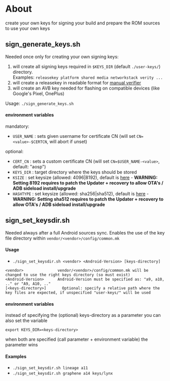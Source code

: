 # About

create your own keys for signing your build and prepare the ROM sources to use your own keys

## sign_generate_keys.sh

Needed once only for creating your own signing keys:

1. will create all signing keys required in `$KEYS_DIR` (default `./user-keys/`) directory.<br/>
   Examples: `releasekey platform shared media networkstack verity ...`
1. will create a releasekey in readable format for [manual verifier](https://github.com/sfX-android/update_verifier)
1. will create an AVB key needed for flashing on compatible devices (like Google's Pixel, OnePlus)

Usage: `./sign_generate_keys.sh`

#### environment variables

mandatory:
- `USER_NAME` : sets given username for certificate CN  (will set `CN=<value>-$CERTCN`, will abort if unset)

optional:
- `CERT_CN` : sets a custom certificate CN (will set `CN=$USER_NAME-<value>`, default: "aosp")
- `KEYS_DIR` : target directory where the keys should be stored
- `KSIZE` : set keysize (allowed: 4096|8192), default is [here](https://github.com/sfX-android/android_buildtools/blob/main/sign/sign_generate_keys.sh#L11-L13) - **WARNING: Setting 8192 requires to patch the Updater + recovery to allow OTA's / ADB sideload install/upgrade**
- `HASHTYPE` : set keysize (allowed: sha256|sha512), default is [here](https://github.com/sfX-android/android_buildtools/blob/main/sign/sign_generate_keys.sh#L11-L13) - **WARNING: Setting sha512 requires to patch the Updater + recovery to allow OTA's / ADB sideload install/upgrade**

## sign_set_keysdir.sh

Needed always after a full Android sources sync. Enables the use of the key file directory within `vendor/<vendor>/config/common.mk`
  
#### Usage

- `./sign_set_keysdir.sh <vendor> <Android-Version> [keys-directory]` 

```
<vendor>               vendor/<vendor>/config/common.mk will be changed to use the right keys directory (so must exist)
<Android-Version>      Android-Version must be specified as: "a9, a10, .." or "A9, A10, .."
[<keys-directory>]       Optional: specify a relative path where the key files are expected, if unspecified "user-keys/" will be used
```

#### environment variables

instead of specifying the (optional) keys-directory as a parameter you can also set the variable

`export KEYS_DIR=<keys-directory>`

when both are specified (call parameter + environment variable) the parameter wins

#### Examples

- `./sign_set_keysdir.sh lineage a11`
- `./sign_set_keysdir.sh graphene a14 keys/lynx`
  
